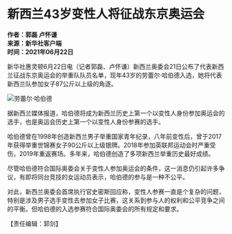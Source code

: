 # 新西兰43岁变性人将征战东京奥运会

**作者：郭磊 卢怀谦**  
**来源：新华社客户端**  
**时间：2021年06月22日**

新华社惠灵顿6月22日电（记者郭磊、卢怀谦）新西兰奥委会21日公布了代表新西兰征战东京奥运会的举重队队员名单，现年43岁的劳蕾尔·哈伯德入选，她将代表新西兰队参加女子87公斤以上级的角逐。

![劳蕾尔·哈伯德](https://pic.cyol.com/img/20210622/img_96d1eec32d5c2239f9429f5a63c72e627b_c.jpg)

据新西兰媒体报道，哈伯德将成为新西兰历史上第一个以变性人身份参加奥运会的选手，也是奥运会历史上第一个以变性人身份参赛的选手。

哈伯德曾在1998年创造新西兰男子举重国家青年纪录，八年前变性后，曾于2017年获得举重世锦赛女子90公斤以上级银牌。2018年参加英联邦运动会时严重受伤，2019年重返赛场。多年来，哈伯德创造了多项新西兰举重历史最好成绩。

尽管哈伯德符合国际奥委会关于变性人参加奥运会的条件，这一消息仍引起许多争议，有即将同台竞技的女运动员表示，哈伯德的参与是一种不公平。

对此，新西兰奥委会首席执行官史密斯回应称，变性人参赛一直是个复杂的问题，特别是涉及男子选手变性去参加女子比赛，这关系到参与人的权利和公平竞争之间的平衡。但哈伯德的入选参赛符合国际奥委会的所有规定和要求。

【责任编辑：郭剑】
<!-- tcd_original_link http://news.cyol.com/gb/articles/2021-06/22/content_3PaK9sz9M.html -->
